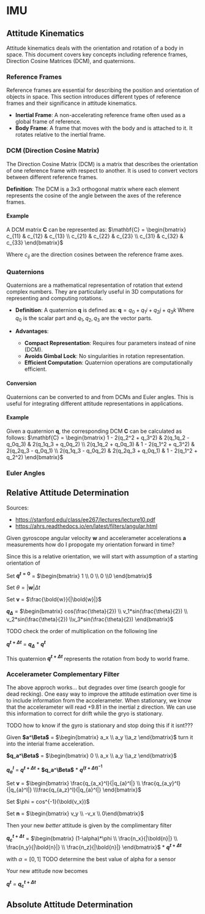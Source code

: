 # IMU

## Attitude Kinematics

Attitude kinematics deals with the orientation and rotation of a body in space. This document covers key concepts including reference frames, Direction Cosine Matrices (DCM), and quaternions.

### Reference Frames

Reference frames are essential for describing the position and orientation of objects in space. This section introduces different types of reference frames and their significance in attitude kinematics.

- **Inertial Frame**: A non-accelerating reference frame often used as a global frame of reference.
- **Body Frame**: A frame that moves with the body and is attached to it. It rotates relative to the inertial frame.

### DCM (Direction Cosine Matrix)

The Direction Cosine Matrix (DCM) is a matrix that describes the orientation of one reference frame with respect to another. It is used to convert vectors between different reference frames.

**Definition**: The DCM is a 3x3 orthogonal matrix where each element represents the cosine of the angle between the axes of the reference frames.

#### Example

A DCM matrix $\mathbf{C}$ can be represented as:
$\mathbf{C} = \begin{bmatrix}
c_{11} & c_{12} & c_{13} \\
c_{21} & c_{22} & c_{23} \\
c_{31} & c_{32} & c_{33}
\end{bmatrix}$

Where $c_{ij}$ are the direction cosines between the reference frame axes.

### Quaternions

Quaternions are a mathematical representation of rotation that extend complex numbers. They are particularly useful in 3D computations for representing and computing rotations.

- **Definition**: A quaternion $\mathbf{q}$ is defined as:
$\mathbf{q} = q_0 + q_1i + q_2j + q_3k$
Where $q_0$ is the scalar part and $q_1, q_2, q_3$ are the vector parts.

- **Advantages**:
  - **Compact Representation**: Requires four parameters instead of nine (DCM).
  - **Avoids Gimbal Lock**: No singularities in rotation representation.
  - **Efficient Computation**: Quaternion operations are computationally efficient.

#### Conversion

Quaternions can be converted to and from DCMs and Euler angles. This is useful for integrating different attitude representations in applications.

#### Example

Given a quaternion $\mathbf{q}$, the corresponding DCM $\mathbf{C}$ can be calculated as follows:
$\mathbf{C} = \begin{bmatrix}
1 - 2(q_2^2 + q_3^2) & 2(q_1q_2 - q_0q_3) & 2(q_1q_3 + q_0q_2) \\
2(q_1q_2 + q_0q_3) & 1 - 2(q_1^2 + q_3^2) & 2(q_2q_3 - q_0q_1) \\
2(q_1q_3 - q_0q_2) & 2(q_2q_3 + q_0q_1) & 1 - 2(q_1^2 + q_2^2)
\end{bmatrix}$

### Euler Angles



## Relative Attitude Determination

Sources: 
- https://stanford.edu/class/ee267/lectures/lecture10.pdf 
- https://ahrs.readthedocs.io/en/latest/filters/angular.html

Given gyroscope angular velocity **w** and accelerameter accelerations **a** measurements how do I propogate my orientation forward in time?

Since this is a relative orientation, we will start with assumption of a starting orientation of 

Set **$q^{t=0}$** = $\begin{bmatrix} 1 \\ 0 \\ 0 \\0 \end{bmatrix}$

Set $\theta = |$**w**|$\Delta t$ 

Set **v** = $\frac{\bold{w}}{|\bold{w}|}$

**$q_\Delta$** = $\begin{bmatrix} cos(\frac{\theta}{2}) \\ v_1*sin(\frac{\theta}{2}) \\ v_2*sin(\frac{\theta}{2}) \\v_3*sin(\frac{\theta}{2}) \end{bmatrix}$


TODO check the order of multiplication on the following line 

**$q^{t + \Delta t}$** = **$q_\Delta$** * **$q^{t}$**

This quaternion **$q^{t + \Delta t}$** represents the rotation from body to world frame.

### Accelerameter Complementary Filter

The above approch works... but degrades over time (search google for dead recking). One easy way to improve the attitude estimation over time is to include information from the accelerameter. When stationary, we know that the accelerameter will read +9.81 in the inertial z direction. We can use this information to correct for drift while the gryo is stationary.

TODO how to know if the gyro is stationary and stop doing this if it isnt???

Given **$a^\Beta$** = $\begin{bmatrix} a_x \\ a_y \\a_z \end{bmatrix}$ turn it into the interial frame acceleration.

**$q_a^\Beta$** = $\begin{bmatrix} 0 \\ a_x \\ a_y \\a_z \end{bmatrix}$

**$q_a^I$** = **$q^{t + \Delta t}$** * **$q_a^\Beta$** * **$q^{(t + \Delta t)^{-1}}$**

Set **v** = $\begin{bmatrix} \frac{q_{a_x}^I}{|q_{a}^I|} \\ \frac{q_{a_y}^I}{|q_{a}^I|} \\\frac{q_{a_z}^I}{|q_{a}^I|} \end{bmatrix}$

Set $\phi = cos^{-1}(\bold{v_x})$

Set **n** = $\begin{bmatrix} v_y \\ -v_x \\ 0\end{bmatrix}$

Then your new *better* attitude is given by the complimentary filter

**$q^{t + \Delta t}_c$** = $\begin{bmatrix} (1-\alpha)*\phi \\ \frac{n_x}{|\bold{n}|} \\ \frac{n_y}{|\bold{n}|} \\ \frac{n_z}{|\bold{n}|} \end{bmatrix}$ * **$q^{t + \Delta t}$**

with $\alpha = [0, 1]$ TODO determine the best value of alpha for a sensor

Your new attitude now becomes 

**$q^{t}$** = **$q^{t + \Delta t}_c$**


## Absolute Attitude Determination


